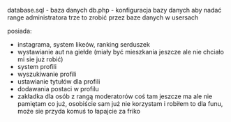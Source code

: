 database.sql - baza danych
db.php - konfiguracja bazy danych
aby nadać range administratora trze to zrobić przez baze danych w usersach

posiada:
- instagrama, system likeów, ranking serduszek
- wystawianie aut na giełde (miały być mieszkania jeszcze ale nie chciało mi sie już robić)
- system profili
- wyszukiwanie profili
- ustawianie tytułów dla profili
- dodawania postaci w profilu
- zakładka dla osób z rangą moderatorów
coś tam jeszcze ma ale nie pamiętam co już, osobiście sam już nie korzystam i robiłem to dla funu, może sie przyda komuś to łapajcie za friko
